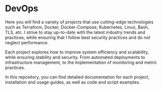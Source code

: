 # DevOps

Here you will find a variety of projects that use cutting-edge technologies such as Terraform, Docker, Docker-Compose, Kubernetes, Linux, Bash, TLS, etc. I strive to stay up-to-date with the latest industry trends and practices, while ensuring that I follow best security practices and do not neglect performance.

Each project explores how to improve system efficiency and scalability, while ensuring stability and security. From automated deployments to infrastructure management, to the implementation of monitoring and metric practices.

In this repository, you can find detailed documentation for each project, installation and usage guides, as well as code and script examples.